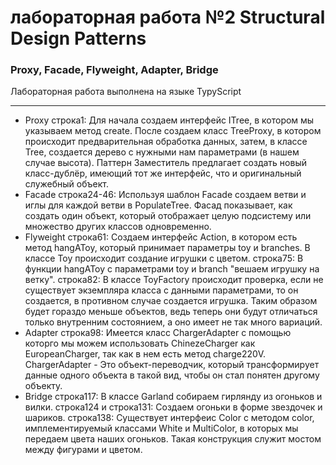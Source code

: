 # лабораторная работа №2 Structural Design Patterns
### Proxy, Facade, Flyweight, Adapter, Bridge
Лабораторная работа выполнена на языке TypyScript
_______

* Proxy
строка1: Для начала создаем интерфейс ITree, в котором мы указываем метод create. После создаем класс TreeProxy, в котором происходит предварительная обработка данных, затем, в классе Tree, создается дерево с нужными нам параметрами (в нашем случае высота).
Паттерн Заместитель предлагает создать новый класс-дублёр, имеющий тот же интерфейс, что и оригинальный служебный объект.
* Facade
строка24-46: Используя шаблон Facade создаем ветви и иглы для каждой ветви в PopulateTree.
Фасад показывает, как создать один объект, который отображает целую подсистему или множество других классов одновременно.
* Flyweight
строка61: Создаем интерфейс Action, в котором есть метод hangAToy, который принимает параметры toy и branches. В классе Toy происходит создание игрушки с цветом.
строка75:  В функции hangAToy с параметрами toy и branch "вешаем игрушку на ветку".
строка82: В классе ToyFactory происходит проверка, если не существует экземпляра класса с данными параметрами, то он создается, в противном случае создается игрушка.
Таким образом будет гораздо меньше объектов, ведь теперь они будут отличаться только внутренним состоянием, а оно имеет не так много вариаций.
* Adapter
строка98: Имеется класс ChargerAdapter с помощью которго мы можем использовать ChinezeCharger как EuropeanCharger, так как в нем есть метод charge220V.
ChargerAdapter - Это объект-переводчик, который трансформирует данные одного объекта в такой вид, чтобы он стал понятен другому объекту.
* Bridge
строка117: В классе Garland собираем гирлянду из огоньков и вилки.
строка124 и строка131: Создаем огоньки в форме звездочек и шариков.
строка138: Существует интерфеис Color с методом color, имплементируемый классами White и MultiColor, в которых мы передаем цвета наших огоньков.
Такая конструкция служит мостом между фигурами и цветом.
